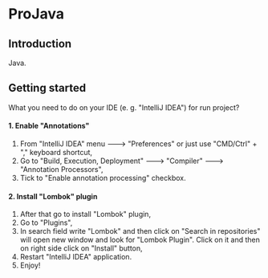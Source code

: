 # ProJava

## Introduction
Java.

## Getting started
What you need to do on your IDE (e. g. "IntelliJ IDEA") for run project?
#### 1. Enable "Annotations"
1. From "IntelliJ IDEA" menu ---> "Preferences" or just use "CMD/Ctrl" + "," keyboard shortcut,
2. Go to "Build, Execution, Deployment" ---> "Compiler" ---> "Annotation Processors",
3. Tick to "Enable annotation processing" checkbox.
#### 2. Install "Lombok" plugin
1. After that go to install "Lombok" plugin,
2. Go to "Plugins",
3. In search field write "Lombok" and then click on "Search in repositories" will open new window and look for "Lombok Plugin". Click on it and then on right side click on "Install" button,
4. Restart "IntelliJ IDEA" application.
5. Enjoy!